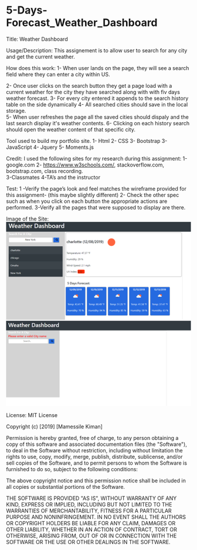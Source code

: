 # 5-Days-Forecast_Weather_Dashboard

Title: Weather Dashboard
       

Usage/Description:
This assignement  is to allow user to search for any city and get the current weather.  

How does this work:
1- When user lands on the page, they will see a search field where they can enter a city within US. 

2- Once user clicks  on the search button they  get a page load with a current weather for the city they  have searched along with with fiv days weather forecast. 
3- For every city  entered it appends to the search history table on the side dynamically 
4- All searched cities should  save in the local storage.  
5- When user refreshes the page all the saved cities should dispaly and  the last search display it's weather contents.
6- Clicking on each history search should open the weather content of that specific city. 
 
Tool used to build my portfolio site.
1-	Html 
2-	CSS 
3-  Bootstrap
3-	JavaScript 
4-  Jquery
5-  Moments.js

Credit:
I used the following sites for my  research  during this assignment:
1-google.com
2- https://www.w3schools.com/, stackoverflow.com, bootstrap.com, class recording.    
3-Classmates
4-TA’s and the instructor 

Test:
1 -Verify the page’s  look and feel matches the wireframe provided for this assignment- (this maybe slightly different) 
2- Check the other spec such as when you click on each button the appropriate actions are performed. 
3-Verify all the pages that were supposed to display are there. 

Image of the Site:
<img scr= "assets/images/landing.PNG">
<img scr= "assets/images/mult.PNG">
<img scr="assets/images/single.PNG">
<img src="assets/images/History.PNG">
<img src="assets/images/error.PNG">

 
License:
MIT License

Copyright (c) [2019] [Mamessile Kiman]

Permission is hereby granted, free of charge, to any person obtaining a copy
of this software and associated documentation files (the "Software"), to deal
in the Software without restriction, including without limitation the rights
to use, copy, modify, merge, publish, distribute, sublicense, and/or sell
copies of the Software, and to permit persons to whom the Software is
furnished to do so, subject to the following conditions:

The above copyright notice and this permission notice shall be included in all
copies or substantial portions of the Software.

THE SOFTWARE IS PROVIDED "AS IS", WITHOUT WARRANTY OF ANY KIND, EXPRESS OR
IMPLIED, INCLUDING BUT NOT LIMITED TO THE WARRANTIES OF MERCHANTABILITY,
FITNESS FOR A PARTICULAR PURPOSE AND NONINFRINGEMENT. IN NO EVENT SHALL THE
AUTHORS OR COPYRIGHT HOLDERS BE LIABLE FOR ANY CLAIM, DAMAGES OR OTHER
LIABILITY, WHETHER IN AN ACTION OF CONTRACT, TORT OR OTHERWISE, ARISING FROM,
OUT OF OR IN CONNECTION WITH THE SOFTWARE OR THE USE OR OTHER DEALINGS IN THE
SOFTWARE.


